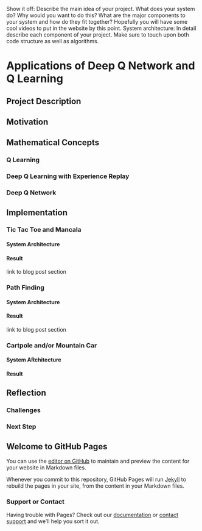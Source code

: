 Show it off: Describe the main idea of your project. What does your system do? Why would you want to do this? What are the major components to your system and how do they fit together? Hopefully you will have some cool videos to put in the website by this point.
System architecture: In detail describe each component of your project. Make sure to touch upon both code structure as well as algorithms.

# Applications of Deep Q Network and Q Learning
## Project Description
## Motivation
## Mathematical Concepts
### Q Learning
### Deep Q Learning with Experience Replay
### Deep Q Network
## Implementation
### Tic Tac Toe and Mancala
#### System Architecture
#### Result 
link to blog post section
### Path Finding
#### System Architecture
#### Result
link to blog post section 
### Cartpole and/or Mountain Car
#### System ARchitecture
#### Result
## Reflection
### Challenges
### Next Step




## Welcome to GitHub Pages

You can use the [editor on GitHub](https://github.com/xieruishen/Atari_with_RL/edit/main/README.md) to maintain and preview the content for your website in Markdown files.

Whenever you commit to this repository, GitHub Pages will run [Jekyll](https://jekyllrb.com/) to rebuild the pages in your site, from the content in your Markdown files.

### Support or Contact

Having trouble with Pages? Check out our [documentation](https://docs.github.com/categories/github-pages-basics/) or [contact support](https://github.com/contact) and we’ll help you sort it out.
